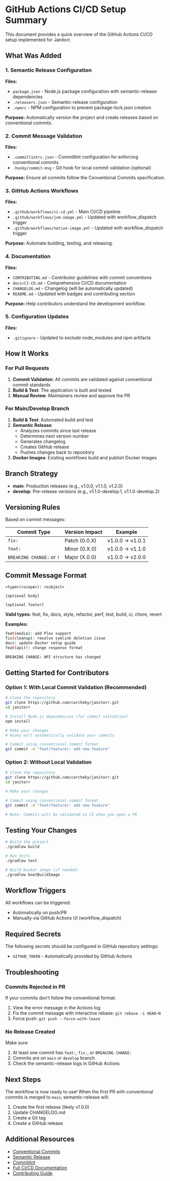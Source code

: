 # GitHub Actions CI/CD Setup Summary

This document provides a quick overview of the GitHub Actions CI/CD setup implemented for Janitorr.

## What Was Added

### 1. Semantic Release Configuration

**Files:**
- `package.json` - Node.js package configuration with semantic-release dependencies
- `.releaserc.json` - Semantic-release configuration
- `.npmrc` - NPM configuration to prevent package-lock.json creation

**Purpose:** Automatically version the project and create releases based on conventional commits.

### 2. Commit Message Validation

**Files:**
- `.commitlintrc.json` - Commitlint configuration for enforcing conventional commits
- `.husky/commit-msg` - Git hook for local commit validation (optional)

**Purpose:** Ensure all commits follow the Conventional Commits specification.

### 3. GitHub Actions Workflows

**Files:**
- `.github/workflows/ci-cd.yml` - Main CI/CD pipeline
- `.github/workflows/jvm-image.yml` - Updated with workflow_dispatch trigger
- `.github/workflows/native-image.yml` - Updated with workflow_dispatch trigger

**Purpose:** Automate building, testing, and releasing.

### 4. Documentation

**Files:**
- `CONTRIBUTING.md` - Contributor guidelines with commit conventions
- `docs/CI-CD.md` - Comprehensive CI/CD documentation
- `CHANGELOG.md` - Changelog (will be automatically updated)
- `README.md` - Updated with badges and contributing section

**Purpose:** Help contributors understand the development workflow.

### 5. Configuration Updates

**Files:**
- `.gitignore` - Updated to exclude node_modules and npm artifacts

## How It Works

### For Pull Requests

1. **Commit Validation**: All commits are validated against conventional commit standards
2. **Build & Test**: The application is built and tested
3. **Manual Review**: Maintainers review and approve the PR

### For Main/Develop Branch

1. **Build & Test**: Automated build and test
2. **Semantic Release**: 
   - Analyzes commits since last release
   - Determines next version number
   - Generates changelog
   - Creates GitHub release
   - Pushes changes back to repository
3. **Docker Images**: Existing workflows build and publish Docker images

## Branch Strategy

- **main**: Production releases (e.g., v1.0.0, v1.1.0, v1.2.0)
- **develop**: Pre-release versions (e.g., v1.1.0-develop.1, v1.1.0-develop.2)

## Versioning Rules

Based on commit messages:

| Commit Type | Version Impact | Example |
|-------------|----------------|---------|
| `fix:` | Patch (0.0.X) | v1.0.0 → v1.0.1 |
| `feat:` | Minor (0.X.0) | v1.0.0 → v1.1.0 |
| `BREAKING CHANGE:` or `!` | Major (X.0.0) | v1.0.0 → v2.0.0 |

## Commit Message Format

```
<type>(<scope>): <subject>

[optional body]

[optional footer]
```

**Valid types:** feat, fix, docs, style, refactor, perf, test, build, ci, chore, revert

**Examples:**

```bash
feat(media): add Plex support
fix(cleanup): resolve symlink deletion issue
docs: update Docker setup guide
feat(api)!: change response format

BREAKING CHANGE: API structure has changed
```

## Getting Started for Contributors

### Option 1: With Local Commit Validation (Recommended)

```bash
# Clone the repository
git clone https://github.com/carcheky/janitorr.git
cd janitorr

# Install Node.js dependencies (for commit validation)
npm install

# Make your changes
# Husky will automatically validate your commits

# Commit using conventional commit format
git commit -m "feat(feature): add new feature"
```

### Option 2: Without Local Validation

```bash
# Clone the repository
git clone https://github.com/carcheky/janitorr.git
cd janitorr

# Make your changes

# Commit using conventional commit format
git commit -m "feat(feature): add new feature"

# Note: Commits will be validated in CI when you open a PR
```

## Testing Your Changes

```bash
# Build the project
./gradlew build

# Run tests
./gradlew test

# Build Docker image (if needed)
./gradlew bootBuildImage
```

## Workflow Triggers

All workflows can be triggered:
- Automatically on push/PR
- Manually via GitHub Actions UI (workflow_dispatch)

## Required Secrets

The following secrets should be configured in GitHub repository settings:

- `GITHUB_TOKEN` - Automatically provided by GitHub Actions

## Troubleshooting

### Commits Rejected in PR

If your commits don't follow the conventional format:
1. View the error message in the Actions log
2. Fix the commit message with interactive rebase: `git rebase -i HEAD~N`
3. Force push: `git push --force-with-lease`

### No Release Created

Make sure:
1. At least one commit has `feat:`, `fix:`, or `BREAKING CHANGE:`
2. Commits are on `main` or `develop` branch
3. Check the semantic-release logs in GitHub Actions

## Next Steps

The workflow is now ready to use! When the first PR with conventional commits is merged to `main`, semantic-release will:
1. Create the first release (likely v1.0.0)
2. Update CHANGELOG.md
3. Create a Git tag
4. Create a GitHub release

## Additional Resources

- [Conventional Commits](https://www.conventionalcommits.org/)
- [Semantic Release](https://semantic-release.gitbook.io/)
- [Commitlint](https://commitlint.js.org/)
- [Full CI/CD Documentation](docs/CI-CD.md)
- [Contributing Guide](CONTRIBUTING.md)
